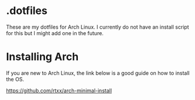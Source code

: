 # .dotfiles

These are my dotfiles for Arch Linux. I currently do not have an install script for this but I might add one in the future.

# Installing Arch

If you are new to Arch Linux, the link below is a good guide on how to install the OS.

https://github.com/rtxx/arch-minimal-install
